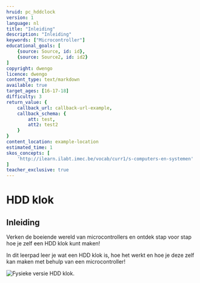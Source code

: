 ```yaml
---
hruid: pc_hddclock
version: 1
language: nl
title: "Inleiding"
description: "Inleiding"
keywords: ["Microcontroller"]
educational_goals: [
    {source: Source, id: id}, 
    {source: Source2, id: id2}
]
copyright: dwengo
licence: dwengo
content_type: text/markdown
available: true
target_ages: [16-17-18]
difficulty: 3
return_value: {
    callback_url: callback-url-example,
    callback_schema: {
        att: test,
        att2: test2
    }
}
content_location: example-location
estimated_time: 1
skos_concepts: [
    'http://ilearn.ilabt.imec.be/vocab/curr1/s-computers-en-systemen'
]
teacher_exclusive: true
---
```


# HDD klok

## Inleiding

Verken de boeiende wereld van microcontrollers en ontdek stap voor stap hoe je zelf een HDD klok kunt maken!

In dit leerpad leer je wat een HDD klok is, hoe het werkt en hoe je deze zelf kan maken met behulp van een microcontroller!

<img src="embed/FysiekeHDDClock.gif" alt="Fysieke versie HDD klok." title="Fysieke versie HDD klok."></img>





